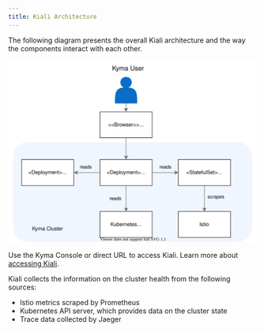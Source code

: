 ```yaml
---
title: Kiali Architecture
---
```


The following diagram presents the overall Kiali architecture and the way the components interact with each other.

![Kiali architecture](./assets/obsv-kiali-architecture.svg)

Use the Kyma Console or direct URL to access Kiali. Learn more about [accessing Kiali](../../04-operation-guides/operations/obsv-02-access-expose-kiali-grafana.md).

Kiali collects the information on the cluster health from the following sources:

* Istio metrics scraped by Prometheus
* Kubernetes API server, which provides data on the cluster state
* Trace data collected by Jaeger
